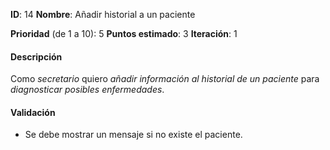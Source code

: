**ID**: 14
**Nombre**: Añadir historial a un paciente

**Prioridad** (de 1 a 10): 5
**Puntos estimado**: 3
**Iteración**: 1

#### Descripción

Como *secretario* quiero *añadir información al historial de un paciente* para *diagnosticar posibles enfermedades*.

#### Validación

* Se debe mostrar un mensaje si no existe el paciente.